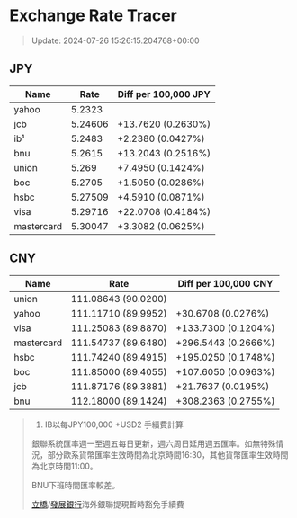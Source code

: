 # Exchange Rate Tracer

> Update: 2024-07-26 15:26:15.204768+00:00

## JPY

| Name       |    Rate | Diff per 100,000 JPY   |
|------------|---------|------------------------|
| yahoo      | 5.2323  |                        |
| jcb        | 5.24606 | +13.7620 (0.2630%)     |
| ib¹        | 5.2483  | +2.2380 (0.0427%)      |
| bnu        | 5.2615  | +13.2043 (0.2516%)     |
| union      | 5.269   | +7.4950 (0.1424%)      |
| boc        | 5.2705  | +1.5050 (0.0286%)      |
| hsbc       | 5.27509 | +4.5910 (0.0871%)      |
| visa       | 5.29716 | +22.0708 (0.4184%)     |
| mastercard | 5.30047 | +3.3082 (0.0625%)      |

## CNY

| Name       | Rate                | Diff per 100,000 CNY   |
|------------|---------------------|------------------------|
| union      | 111.08643	(90.0200) |                        |
| yahoo      | 111.11710	(89.9952) | +30.6708 (0.0276%)     |
| visa       | 111.25083	(89.8870) | +133.7300 (0.1204%)    |
| mastercard | 111.54737	(89.6480) | +296.5443 (0.2666%)    |
| hsbc       | 111.74240	(89.4915) | +195.0250 (0.1748%)    |
| boc        | 111.85000	(89.4055) | +107.6050 (0.0963%)    |
| jcb        | 111.87176	(89.3881) | +21.7637 (0.0195%)     |
| bnu        | 112.18000	(89.1424) | +308.2363 (0.2755%)    |


> 1. IB以每JPY100,000 +USD2 手續費計算
>
> 銀聯系統匯率週一至週五每日更新，週六周日延用週五匯率。如無特殊情況，部分歐系貨幣匯率生效時間為北京時間16:30，其他貨幣匯率生效時間為北京時間11:00。
>
> BNU下班時間匯率較差。
>
> [立橋](https://www.wlbank.com.mo/uploads/ueditor/file/20181211/1544536513900230.pdf)/[發展銀行](https://www.mdb.com.mo/Service_Charges_20230728.pdf)海外銀聯提現暫時豁免手續費

